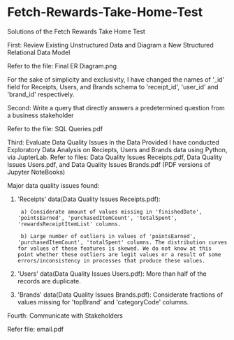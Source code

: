 # Fetch-Rewards-Take-Home-Test
Solutions of the Fetch Rewards Take Home Test



First: Review Existing Unstructured Data and Diagram a New Structured Relational Data Model

Refer to the file: Final ER Diagram.png

For the sake of simplicity and exclusivity, I have changed the names of '_id' field for Receipts, Users, and Brands schema to 'receipt_id', 'user_id' and 'brand_id' respectively.




Second: Write a query that directly answers a predetermined question from a business stakeholder

Refer to the file: SQL Queries.pdf




Third: Evaluate Data Quality Issues in the Data Provided
I have conducted Exploratory Data Analysis on Reciepts, Users and Brands data using Python, via JupterLab.
Refer to files: Data Quality Issues Receipts.pdf, Data Quality Issues Users.pdf, and Data Quality Issues Brands.pdf (PDF versions of Jupyter NoteBooks)

Major data quality issues found:
1. 'Receipts' data(Data Quality Issues Receipts.pdf): 

        a) Considerate amount of values missing in 'finishedDate', 'pointsEarned', 'purchasedItemCount', 'totalSpent', 'rewardsReceiptItemList' columns.
        
        b) Large number of outliers in values of 'pointsEarned', 'purchasedItemCount', 'totalSpent' columns. The distribution curves for values of these features is skewed. We do not know at this point whether these outliers are legit values or a result of some errors/inconsistency in processes that produce these values.
      
2. 'Users' data(Data Quality Issues Users.pdf): More than half of the records are duplicate.

3. 'Brands' data(Data Quality Issues Brands.pdf): Considerate fractions of values missing for 'topBrand' and 'categoryCode' columns.




Fourth: Communicate with Stakeholders

Refer file: email.pdf
